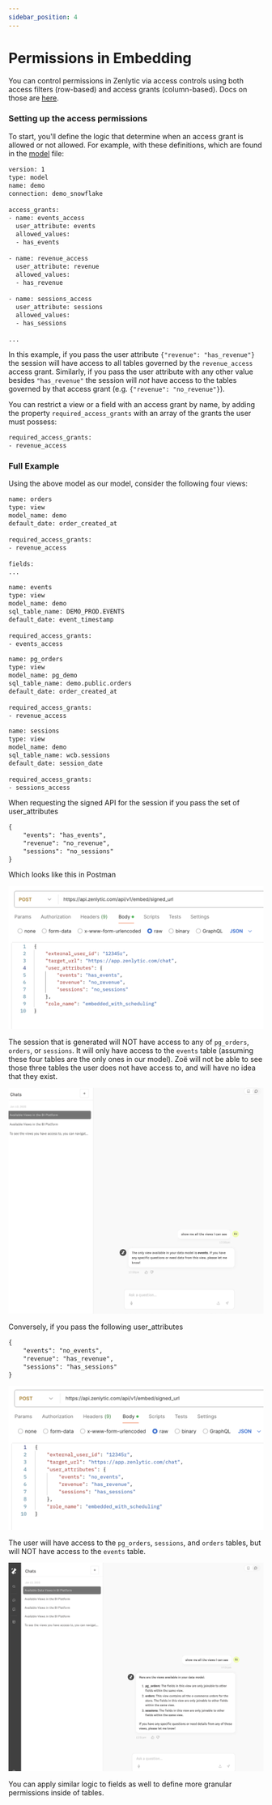 ```yaml
---
sidebar_position: 4
---
```


# Permissions in Embedding


You can control permissions in Zenlytic via access controls using both access filters (row-based) and access grants (column-based). Docs on those are [here](../4_data_modeling/8_access_grants.md).

### Setting up the access permissions

To start, you'll define the logic that determine when an access grant is allowed or not allowed. For example, with these definitions, which are found in the [model](../4_data_modeling/2_model.md) file:

```
version: 1
type: model
name: demo
connection: demo_snowflake

access_grants:
- name: events_access
  user_attribute: events
  allowed_values:
  - has_events

- name: revenue_access
  user_attribute: revenue
  allowed_values:
  - has_revenue

- name: sessions_access
  user_attribute: sessions
  allowed_values:
  - has_sessions

...
```

In this example, if you pass the user attribute `{"revenue": "has_revenue"}` the session will have access to all tables governed by the `revenue_access` access grant. Similarly, if you pass the user attribute with any other value besides `"has_revenue"` the session will *not* have access to the tables governed by that access grant (e.g. `{"revenue": "no_revenue"}`).

You can restrict a view or a field with an access grant by name, by adding the property `required_access_grants` with an array of the grants the user must possess:

```
required_access_grants:
- revenue_access
```

### Full Example

Using the above model as our model, consider the following four views:

```
name: orders
type: view
model_name: demo
default_date: order_created_at

required_access_grants:
- revenue_access

fields:
...
```

```
name: events
type: view
model_name: demo
sql_table_name: DEMO_PROD.EVENTS
default_date: event_timestamp

required_access_grants:
- events_access
```

```
name: pg_orders
type: view
model_name: pg_demo
sql_table_name: demo.public.orders
default_date: order_created_at

required_access_grants:
- revenue_access
```

```
name: sessions
type: view
model_name: demo
sql_table_name: wcb.sessions
default_date: session_date

required_access_grants:
- sessions_access
```

When requesting the signed API for the session if you pass the set of user_attributes 
```
{
    "events": "has_events",
    "revenue": "no_revenue",
    "sessions": "no_sessions"
}
```

Which looks like this in Postman

![has-events-request](../assets/has-events-request.png)

The session that is generated will NOT have access to any of `pg_orders`, `orders`, or `sessions`. It will only have access to the `events` table (assuming these four tables are the only ones in our model). Zoë will not be able to see those three tables the user does not have access to, and will have no idea that they exist.

![zoe-just-events](../assets/zoe-just-events.png)

Conversely, if you pass the following user_attributes
```
{
    "events": "no_events",
    "revenue": "has_revenue",
    "sessions": "has_sessions"
}
```

![no-events-request](../assets/no-events-request.png)


The user will have access to the `pg_orders`, `sessions`, and `orders` tables, but will NOT have access to the `events` table. 

![zoe-no-events](../assets/zoe-no-events.png)


You can apply similar logic to fields as well to define more granular permissions inside of tables.

